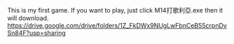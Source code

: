 This is my first game. If you want to play, just click M14打歌利亞.exe then it will download.
https://drive.google.com/drive/folders/1Z_FkDWx9NUgLwFbnCeB55crpnDvSn84F?usp=sharing
